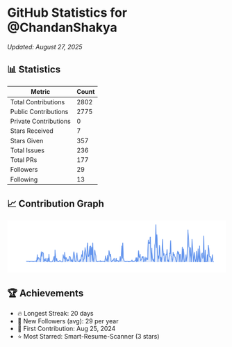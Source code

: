 # GitHub Statistics for @ChandanShakya
*Updated: August 27, 2025*

## 📊 Statistics
| Metric | Count |
|--------|--------|
| Total Contributions | 2802 |
| Public Contributions | 2775 |
| Private Contributions | 0 |
| Stars Received | 7 |
| Stars Given | 357 |
| Total Issues | 236 |
| Total PRs | 177 |
| Followers | 29 |
| Following | 13 |

## 📈 Contribution Graph

![Contribution Graph](./contribution_graph.png)

## 🏆 Achievements

- 🔥 Longest Streak: 20 days
- 👥 New Followers (avg): 29 per year
- 📅 First Contribution: Aug 25, 2024
- ⭐ Most Starred: Smart-Resume-Scanner (3 stars)
